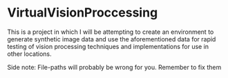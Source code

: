 # VirtualVisionProccessing
This is a project in which I will be attempting to create an environment to generate synthetic
image data and use the aforementioned data for rapid testing of vision processing techniques
and implementations for use in other locations.


Side note:
File-paths will probably be wrong for you. Remember to fix them

